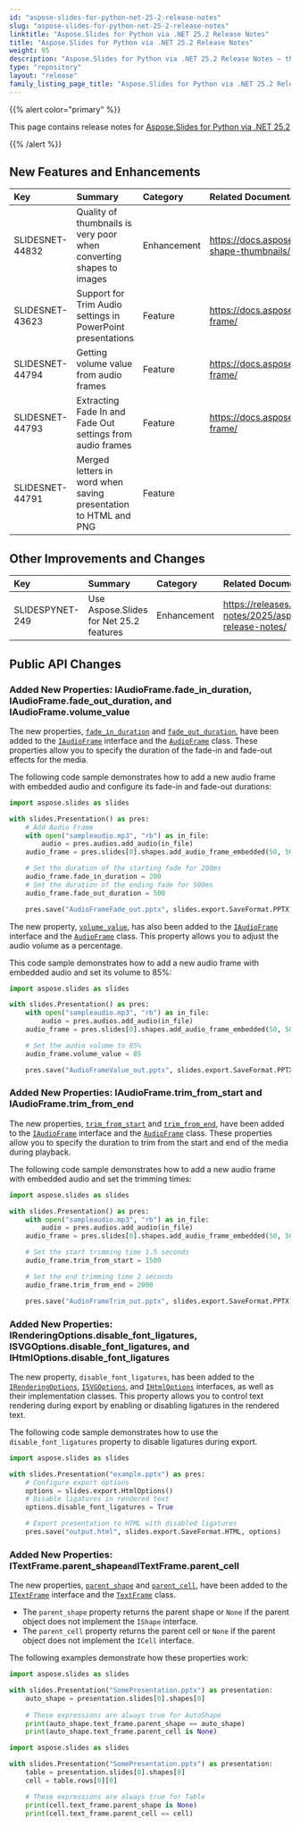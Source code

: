 ```yaml
---
id: "aspose-slides-for-python-net-25-2-release-notes"
slug: "aspose-slides-for-python-net-25-2-release-notes"
linktitle: "Aspose.Slides for Python via .NET 25.2 Release Notes"
title: "Aspose.Slides for Python via .NET 25.2 Release Notes"
weight: 95
description: "Aspose.Slides for Python via .NET 25.2 Release Notes – the latest updates and fixes."
type: "repository"
layout: "release"
family_listing_page_title: "Aspose.Slides for Python via .NET 25.2 Release Notes"
---
```


{{% alert color="primary" %}} 

This page contains release notes for [Aspose.Slides for Python via .NET 25.2](https://pypi.org/project/Aspose.Slides/25.2/)

{{% /alert %}} 

## New Features and Enhancements
|**Key**|**Summary**|**Category**|**Related Documentation**|
| :- | :- | :- | :- |
|SLIDESNET-44832|Quality of thumbnails is very poor when converting shapes to images|Enhancement|<https://docs.aspose.com/slides/net/create-shape-thumbnails/>|
|SLIDESNET-43623|Support for Trim Audio settings in PowerPoint presentations|Feature|<https://docs.aspose.com/slides/net/audio-frame/>|
|SLIDESNET-44794|Getting volume value from audio frames|Feature|<https://docs.aspose.com/slides/net/audio-frame/>|
|SLIDESNET-44793|Extracting Fade In and Fade Out settings from audio frames|Feature|<https://docs.aspose.com/slides/net/audio-frame/>|
|SLIDESNET-44791|Merged letters in word when saving presentation to HTML and PNG|Feature||

## Other Improvements and Changes
|**Key**|**Summary**|**Category**|**Related Documentation**|
| :- | :- | :- | :- |
|SLIDESPYNET-249|Use Aspose.Slides for Net 25.2 features|Enhancement|<https://releases.aspose.com/slides/net/release-notes/2025/aspose-slides-for-net-25-2-release-notes/>|

## Public API Changes

### Added New Properties: IAudioFrame.fade_in_duration, IAudioFrame.fade_out_duration, and IAudioFrame.volume_value

The new properties, [`fade_in_duration`](https://reference.aspose.com/slides/python-net/aspose.slides/iaudioframe/fade_in_duration/) and [`fade_out_duration`](https://reference.aspose.com/slides/python-net/aspose.slides/iaudioframe/fade_out_duration/), have been added to the [`IAudioFrame`](https://reference.aspose.com/slides/python-net/aspose.slides/iaudioframe/) interface and the [`AudioFrame`](https://reference.aspose.com/slides/python-net/aspose.slides/audioframe/) class. These properties allow you to specify the duration of the fade-in and fade-out effects for the media.

The following code sample demonstrates how to add a new audio frame with embedded audio and configure its fade-in and fade-out durations:

```python
import aspose.slides as slides

with slides.Presentation() as pres:
    # Add Audio Frame
    with open("sampleaudio.mp3", "rb") as in_file:
        audio = pres.audios.add_audio(in_file)
    audio_frame = pres.slides[0].shapes.add_audio_frame_embedded(50, 50, 100, 100, audio)

    # Set the duration of the starting fade for 200ms
    audio_frame.fade_in_duration = 200
    # Set the duration of the ending fade for 500ms
    audio_frame.fade_out_duration = 500

    pres.save("AudioFrameFade_out.pptx", slides.export.SaveFormat.PPTX)
```

The new property, [`volume_value`](https://reference.aspose.com/slides/python-net/aspose.slides/iaudioframe/volume_value/), has also been added to the [`IAudioFrame`](https://reference.aspose.com/slides/python-net/aspose.slides/iaudioframe/) interface and the [`AudioFrame`](https://reference.aspose.com/slides/python-net/aspose.slides/audioframe/) class. This property allows you to adjust the audio volume as a percentage.

This code sample demonstrates how to add a new audio frame with embedded audio and set its volume to 85%:

```python
import aspose.slides as slides

with slides.Presentation() as pres:
    with open("sampleaudio.mp3", "rb") as in_file:
        audio = pres.audios.add_audio(in_file)
    audio_frame = pres.slides[0].shapes.add_audio_frame_embedded(50, 50, 100, 100, audio)

    # Set the audio volume to 85%
    audio_frame.volume_value = 85

    pres.save("AudioFrameValue_out.pptx", slides.export.SaveFormat.PPTX)
```

### Added New Properties: IAudioFrame.trim_from_start and IAudioFrame.trim_from_end

The new properties, [`trim_from_start`](https://reference.aspose.com/slides/python-net/aspose.slides/iaudioframe/trim_from_start/) and [`trim_from_end`](https://reference.aspose.com/slides/python-net/aspose.slides/iaudioframe/trim_from_end/), have been added to the [`IAudioFrame`](https://reference.aspose.com/slides/python-net/aspose.slides/iaudioframe/) interface and the [`AudioFrame`](https://reference.aspose.com/slides/python-net/aspose.slides/audioframe/) class. These properties allow you to specify the duration to trim from the start and end of the media during playback.

The following code sample demonstrates how to add a new audio frame with embedded audio and set the trimming times:

```python
import aspose.slides as slides

with slides.Presentation() as pres:
    with open("sampleaudio.mp3", "rb") as in_file:
        audio = pres.audios.add_audio(in_file)
    audio_frame = pres.slides[0].shapes.add_audio_frame_embedded(50, 50, 100, 100, audio)

    # Set the start trimming time 1.5 seconds
    audio_frame.trim_from_start = 1500

    # Set the end trimming time 2 seconds
    audio_frame.trim_from_end = 2000

    pres.save("AudioFrameTrim_out.pptx", slides.export.SaveFormat.PPTX)
```

### Added New Properties: IRenderingOptions.disable_font_ligatures, ISVGOptions.disable_font_ligatures, and IHtmlOptions.disable_font_ligatures

The new property, `disable_font_ligatures`, has been added to the [`IRenderingOptions`](https://reference.aspose.com/slides/python-net/aspose.slides.export/irenderingoptions/), [`ISVGOptions`](https://reference.aspose.com/slides/python-net/aspose.slides.export/isvgoptions/), and [`IHtmlOptions`](https://reference.aspose.com/slides/python-net/aspose.slides.export/ihtmloptions/) interfaces, as well as their implementation classes. This property allows you to control text rendering during export by enabling or disabling ligatures in the rendered text.

The following code sample demonstrates how to use the `disable_font_ligatures` property to disable ligatures during export.

```python
import aspose.slides as slides

with slides.Presentation("example.pptx") as pres:
    # Configure export options
    options = slides.export.HtmlOptions()
    # Disable ligatures in rendered text
    options.disable_font_ligatures = True

    # Export presentation to HTML with disabled ligatures
    pres.save("output.html", slides.export.SaveFormat.HTML, options)
```

### Added New Properties: ITextFrame.parent_shape` and `ITextFrame.parent_cell

The new properties, [`parent_shape`](https://reference.aspose.com/slides/python-net/aspose.slides/itextframe/parent_shape/) and [`parent_cell`](https://reference.aspose.com/slides/python-net/aspose.slides/itextframe/parent_cell/), have been added to the [`ITextFrame`](https://reference.aspose.com/slides/python-net/aspose.slides/itextframe/) interface and the [`TextFrame`](https://reference.aspose.com/slides/python-net/aspose.slides/textframe/) class. 
- The `parent_shape` property returns the parent shape or `None` if the parent object does not implement the `IShape` interface.
- The `parent_cell` property returns the parent cell or `None` if the parent object does not implement the `ICell` interface.

The following examples demonstrate how these properties work:

```python
import aspose.slides as slides

with slides.Presentation("SomePresentation.pptx") as presentation:
    auto_shape = presentation.slides[0].shapes[0]
	
    # These expressions are always true for AutoShape
    print(auto_shape.text_frame.parent_shape == auto_shape)
    print(auto_shape.text_frame.parent_cell is None)
```

```python
import aspose.slides as slides

with slides.Presentation("SomePresentation.pptx") as presentation:
    table = presentation.slides[0].shapes[0]
    cell = table.rows[0][0]

    # These expressions are always true for Table
    print(cell.text_frame.parent_shape is None)
    print(cell.text_frame.parent_cell == cell)
```
